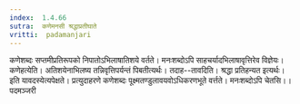 ```yaml
---
index:  1.4.66
sutra:  कणेमनसी श्रद्धाप्रतीघाते
vritti:  padamanjari
---
```


कणेशब्दः सप्तमीप्रतिरूपको निपातोऽभिलाषातिशये वर्तते। मनःशब्दोऽपि साहचर्यादभिलाषावृत्तिरेव विज्ञेयः। कणेहत्येति। अतिशयेनाभिलष्य तन्निवृत्तिपर्यन्तं पिबतीत्यर्थः। तदाह--तावदिति। श्रद्धा प्रतिहन्यत इत्यर्थः। इति यावदस्येत्यपेक्षते। प्रत्युदाहरणे कणेशब्दः पूक्ष्मतण्डुलावयवोऽधिकरणभूते वर्त्तते। मनःशब्दोऽपि चेतसि।।
पदमञ्जरी
